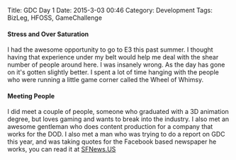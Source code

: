 Title: GDC Day 1
Date: 2015-3-03 00:46
Category: Development
Tags: BizLeg, HFOSS, GameChallenge

#### Stress and Over Saturation
I had the awesome opportunity to go to E3 this past summer. I thought having that experience under my belt would help me deal with the shear number of people around here. I was insanely wrong. As the day has gone on it's gotten slightly better. I spent a lot of time hanging with the people who were running a little game corner called the Wheel of Whimsy. 

#### Meeting People
I did meet a couple of people, someone who graduated with a 3D animation degree, but loves gaming and wants to break into the industry. I also met an awesome gentleman who does content production for a company that works for the DOD. I also met a man who was trying to do a report on GDC this year, and was taking quotes for the Facebook based newspaper he works, you can read it at [SFNews.US]( https://www.facebook.com/media/set/?set=a.10152941545385817.1073743432.171020735816&type=1)
